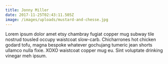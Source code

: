 ```yaml
---
title: Jonny Miller
date: 2017-11-25T02:43:11.505Z
image: /images/uploads/mustard-and-chesse.jpg
---
```

Lorem ipsum dolor amet etsy chambray fugiat copper mug subway tile nostrud tousled occupy waistcoat slow-carb. Chicharrones hot chicken godard tofu, magna bespoke whatever gochujang tumeric jean shorts ullamco nulla fixie. XOXO waistcoat copper mug eu. Sint voluptate drinking vinegar meh ipsum.
